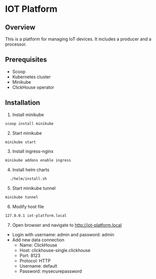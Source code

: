 # IOT Platform

## Overview

This is a platform for managing IoT devices. It includes a producer and a processor.

## Prerequisites

- Scoop
- Kubernetes cluster
- Minikube
- ClickHouse operator

## Installation

1. Install minikube

```bash
scoop install minikube
```

2. Start minikube

```bash
minikube start
```

3. Install ingress-nginx

```bash
minikube addons enable ingress

```

4. Install helm charts
```bash
  ./helm/install.sh
```

5. Start minikube tunnel

```bash
minikube tunnel
```

6. Modify host file

```bash
127.0.0.1 iot-platform.local
```

7. Open browser and navigate to http://iot-platform.local
  - Login with username: admin and password: admin
  - Add new data connection
    - Name: ClickHouse
    - Host: clickhouse-single.clickhouse
    - Port: 8123
    - Protocol: HTTP
    - Username: default
    - Password: mysecurepassword



